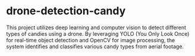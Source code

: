 # drone-detection-candy
This project utilizes deep learning and computer vision to detect different types of candies using a drone. By leveraging YOLO (You Only Look Once) for real-time object detection and OpenCV for image processing, the system identifies and classifies various candy types from aerial footage. 
